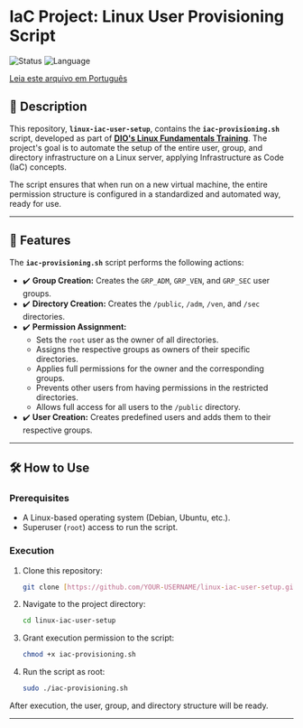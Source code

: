# IaC Project: Linux User Provisioning Script

![Status](https://img.shields.io/badge/status-completed-green)
![Language](https://img.shields.io/badge/language-Bash_Script-blue)

[Leia este arquivo em Português](README_pt-br.md)

## 📖 Description

This repository, **`linux-iac-user-setup`**, contains the **`iac-provisioning.sh`** script, developed as part of **[DIO's Linux Fundamentals Training](https://web.dio.me/track/formacao-linux-fundamentals)**. The project's goal is to automate the setup of the entire user, group, and directory infrastructure on a Linux server, applying Infrastructure as Code (IaC) concepts.

The script ensures that when run on a new virtual machine, the entire permission structure is configured in a standardized and automated way, ready for use.

---

## 🚀 Features

The **`iac-provisioning.sh`** script performs the following actions:

- ✔️ **Group Creation:** Creates the `GRP_ADM`, `GRP_VEN`, and `GRP_SEC` user groups.
- ✔️ **Directory Creation:** Creates the `/public`, `/adm`, `/ven`, and `/sec` directories.
- ✔️ **Permission Assignment:**
    - Sets the `root` user as the owner of all directories.
    - Assigns the respective groups as owners of their specific directories.
    - Applies full permissions for the owner and the corresponding groups.
    - Prevents other users from having permissions in the restricted directories.
    - Allows full access for all users to the `/public` directory.
- ✔️ **User Creation:** Creates predefined users and adds them to their respective groups.

---

## 🛠️ How to Use

### Prerequisites

- A Linux-based operating system (Debian, Ubuntu, etc.).
- Superuser (`root`) access to run the script.

### Execution

1.  Clone this repository:
    ```bash
    git clone [https://github.com/YOUR-USERNAME/linux-iac-user-setup.git](https://github.com/YOUR-USERNAME/linux-iac-user-setup.git)
    ```

2.  Navigate to the project directory:
    ```bash
    cd linux-iac-user-setup
    ```

3.  Grant execution permission to the script:
    ```bash
    chmod +x iac-provisioning.sh
    ```

4.  Run the script as root:
    ```bash
    sudo ./iac-provisioning.sh
    ```

After execution, the user, group, and directory structure will be ready.

---
